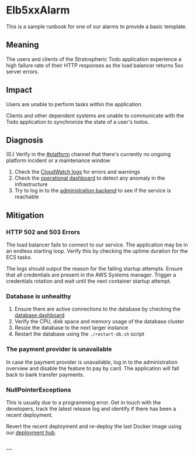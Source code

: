 # Elb5xxAlarm

This is a sample runbook for one of our alarms to provide a basic template.

## Meaning

The users and clients of the Stratospheric Todo application experience a high failure rate of their HTTP responses as the load balancer returns 5xx server errors.

## Impact

Users are unable to perform tasks within the application.

Clients and other dependent systems are unable to communicate with the Todo application to synchronize the state of a user's todos.

## Diagnosis

(0.) Verify in the [#platform](#) channel that there's currently no ongoing platform incident or a maintenance window

1. Check the [CloudWatch logs](#) for errors and warnings
2. Check the [operational dashboard](#) to detect any anomaly in the infrastructure
3. Try to log in to the [administration backend](#) to see if the service is reachable

## Mitigation

### HTTP 502 and 503 Errors

The load balancer fails to connect to our service. The application may be in an endless starting loop. Verify this by checking the uptime duration for the ECS tasks.

The logs should output the reason for the failing startup attempts. Ensure that all credentials are present in the AWS Systems manager. Trigger a credentials rotation and wait until the next container startup attempt.

### Database is unhealthy

1. Ensure there are active connections to the database by checking the [database dashboard](#)
2. Verify the CPU, disk space and memory usage of the database cluster
3. Resize the database to the next larger instance
4. Restart the database using the `./restart-db.sh` script

### The payment provider is unavailable

In case the payment provider is unavailable, log in to the administration overview and disable the feature to pay by card. The application will fall back to bank transfer payments.

### NullPointerExceptions

This is usually due to a programming error. Get in touch with the developers, track the latest release log and identify if there has been a recent deployment.

Revert the recent deployment and re-deploy the last Docker image using our [deployment hub](#).


### ...
